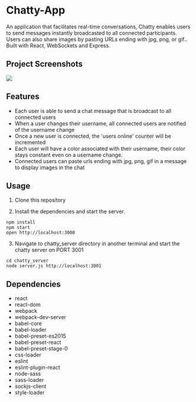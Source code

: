 # Chatty-App

An application that facilitates real-time conversations, Chatty enables users to send messages instantly broadcasted to all connected participants. Users can also share images by pasting URLs ending with jpg, png, or gif.. Built with React, WebSockets and Express.

## Project Screenshots
![](./assets/chatty.gif)

## Features
* Each user is able to send a chat message that is broadcast to all connected users
* When a user changes their username, all connected users are notified of the username change
* Once a new user is connected, the 'users online' counter will be incremented
* Each user will have a color associated with their username, their color stays constant even on a username change.
* Connected users can paste urls ending with jpg, png, gif in a message to display images in the chat

## Usage

1. Clone this repository

2. Install the dependencies and start the server.

```
npm install
npm start
open http://localhost:3000
```
3. Navigate to chatty_server directory in another terminal and start the chatty server on PORT 3001
```
cd chatty_server
node server.js http://localhost:3001
```

## Dependencies

* react
* react-dom
* webpack
* webpack-dev-server
* babel-core
* babel-loader
* babel-preset-es2015
* babel-preset-react
* babel-preset-stage-0
* css-loader
* eslint
* eslint-plugin-react
* node-sass
* sass-loader
* sockjs-client
* style-loader
